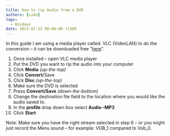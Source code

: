 ```yaml
---
title: How to rip Audio from a DVD
authors: [Luke]
tags:
  - Windows
date: 2013-01-31 00:00:00 +1300
---
```


In this guide I am using a media player called: VLC (VideoLAN) to do the conversion – it can be downloaded free “<a title="VLC Media Player" href="http://www.videolan.org/vlc/download-windows.html" target="_blank">here</a>”.

  1. Once installed – open VLC media player
  2. Put the DVD you want to rip the audio into your computer
  3. Click **Media** _(up-the-top)_
  4. Click **Convert**/Save
  5. Click **Disc** _(up-the-top)_
  6. Make sure the DVD is selected
  7. Press **Convert/Save** _(down-the-bottom)_
  8. Change the destination file field to the location where you would like the audio saved to.
  9. In the **profile** drop down box select **Audio –MP3**
 10. Click **Start**

Note: Make sure you have the right stream selected in step 6 &#8211; or you might just record the Menu sound &#8211; for example: VOB\_1 compared to Vob\_0.
